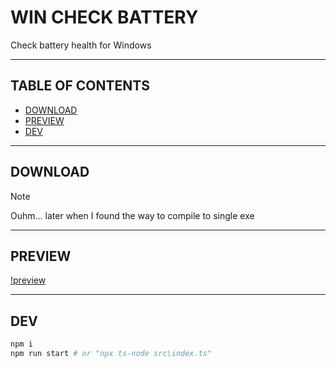 # WIN CHECK BATTERY

Check battery health for Windows

---

## TABLE OF CONTENTS

<!-- START doctoc generated TOC please keep comment here to allow auto update -->
<!-- DON'T EDIT THIS SECTION, INSTEAD RE-RUN doctoc TO UPDATE -->

- [DOWNLOAD](#download)
- [PREVIEW](#preview)
- [DEV](#dev)

<!-- END doctoc generated TOC please keep comment here to allow auto update -->

---

## DOWNLOAD

> [!NOTE]
> Ouhm... later when I found the way to compile to single exe

---

## PREVIEW

[!preview](assets/images/preview.png)

---

## DEV

```sh
npm i
npm run start # or "npx ts-node src\index.ts"
```
